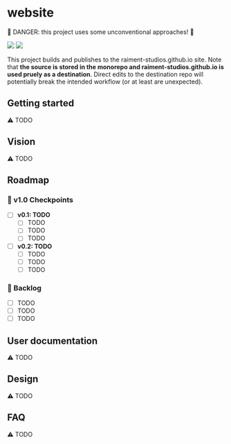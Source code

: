 # website

🐉 DANGER: this project uses some unconventional approaches! 🐉

![](https://img.shields.io/badge/license-MIT-039)
[![](https://img.shields.io/badge/feedback-welcome!-1a6)](https://github.com/raiment-studios/monorepo/discussions)

This project builds and publishes to the raiment-studios.github.io site. Note that **the source is stored in the monorepo and raiment-studios.github.io is used pruely as a destination**. Direct edits to the destination repo will potentially break the intended workflow (or at least are unexpected).

## Getting started

⚠️ TODO

## Vision

⚠️ TODO

## Roadmap

### 🏁 v1.0 Checkpoints

-   [ ] **v0.1: TODO**
    -   [ ] TODO
    -   [ ] TODO
    -   [ ] TODO
-   [ ] **v0.2: TODO**
    -   [ ] TODO
    -   [ ] TODO
    -   [ ] TODO

### 🎄 Backlog

-   [ ] TODO
-   [ ] TODO
-   [ ] TODO

## User documentation

⚠️ TODO

## Design

⚠️ TODO

## FAQ

⚠️ TODO
